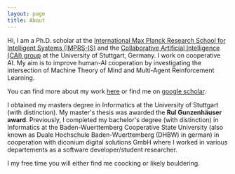 ```yaml
---
layout: page
title: About
---
```


Hi, I am a Ph.D. scholar at the [International Max Planck Research School for Intelligent Systems (IMPRS-IS)](https://imprs.is.mpg.de) and the [Collaborative Artificial Intelligence (CAI) group](https://www.collaborative-ai.org/) at the University of Stuttgart, Germany. 
I work on cooperative AI. 
My aim is to improve human-AI cooperation by investigating the intersection of Machine Theory of Mind and Multi-Agent Reinforcement Learning.

You can find more about my work [here](https://www.perceptualui.org/people/ruhdorfer/) or find me on [google scholar](https://scholar.google.de/citations?user=Bb4aplwAAAAJ&hl=de).

I obtained my masters degree in Informatics at the University of Stuttgart (with distinction).
My master's thesis was awarded the **Rul Gunzenhäuser award**.
Previously, I completed my bachelor's degree (with distinction) in Informatics at the Baden-Wuerttemberg Cooperative State University (also known as Duale Hochschule Baden-Wuerttemberg (DHBW) in german) in cooperation with diconium digital solutions GmbH where I worked in various departements as a software developer/student researcher.

I my free time you will either find me coocking or likely bouldering.



